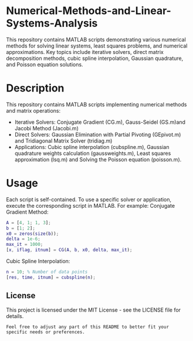 # Numerical-Methods-and-Linear-Systems-Analysis
This repository contains MATLAB scripts demonstrating various numerical methods for solving linear systems, least squares problems, and numerical approximations. Key topics include iterative solvers, direct matrix decomposition methods, cubic spline interpolation, Gaussian quadrature, and Poisson equation solutions.

# Description 
This repository contains MATLAB scripts implementing numerical methods and matrix operations:
- Iterative Solvers: Conjugate Gradient (CG.m)​, Gauss-Seidel (GS.m)​ and Jacobi Method (Jacobi.m)​
- Direct Solvers: Gaussian Elimination with Partial Pivoting (GEpivot.m)​ and Tridiagonal Matrix Solver (tridiag.m)​
- Applications: Cubic spline interpolation (cubspline.m)​, Gaussian quadrature weights calculation (gaussweights.m)​, Least squares approximation (lsq.m)​ and Solving the Poisson equation (poisson.m)​.

# Usage 
Each script is self-contained. To use a specific solver or application, execute the corresponding script in MATLAB. For example:
Conjugate Gradient Method: 
```matlab
A = [4, 1; 1, 3];
b = [1; 2];
x0 = zeros(size(b));
delta = 1e-6;
max_it = 1000;
[x, iflag, itnum] = CG(A, b, x0, delta, max_it);
```
Cubic Spline Interpolation: 
```matlab
n = 10; % Number of data points
[res, time, itnum] = cubspline(n);
```
## License
This project is licensed under the MIT License - see the LICENSE file for details.
```
Feel free to adjust any part of this README to better fit your specific needs or preferences.
